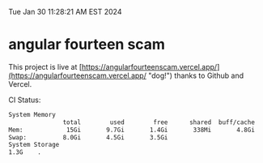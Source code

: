 Tue Jan 30 11:28:21 AM EST 2024

# angular fourteen scam


This project is live at [https://angularfourteenscam.vercel.app/](https://angularfourteenscam.vercel.app/ "dog!") thanks to Github and Vercel.

CI Status: 

```bash
System Memory
               total        used        free      shared  buff/cache   available
Mem:            15Gi       9.7Gi       1.4Gi       338Mi       4.8Gi       5.5Gi
Swap:          8.0Gi       4.5Gi       3.5Gi
System Storage
1.3G	.
